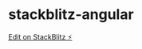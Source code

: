 # stackblitz-angular

[Edit on StackBlitz ⚡️](https://stackblitz.com/edit/stackblitz-starters-hs5vng)